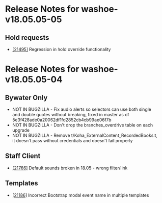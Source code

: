 
# Release Notes for washoe-v18.05.05-05

## Hold requests

- [[21495]](http://bugs.koha-community.org/bugzilla3/show_bug.cgi?id=21495) Regression in hold override functionality



# Release Notes for washoe-v18.05.05-04

## Bywater Only

- NOT IN BUGZILLA - Fix audio alerts so selectors can use both single and double quotes without breaking, fixed in master as of 5e3f428ade0a20062df1fd2852cb4cb99ae06f7b
- NOT IN BUGZILLA - Don't drop the branches_overdrive table on each upgrade
- NOT IN BUGZILLA - Remove t/Koha_ExternalContent_RecordedBooks.t, it doesn't pass without credentials and doesn't fail properly

## Staff Client

- [[21766]](http://bugs.koha-community.org/bugzilla3/show_bug.cgi?id=21766) Default sounds broken in 18.05 - wrong filter/link

## Templates

- [[21186]](http://bugs.koha-community.org/bugzilla3/show_bug.cgi?id=21186) Incorrect Bootstrap modal event name in multiple templates


